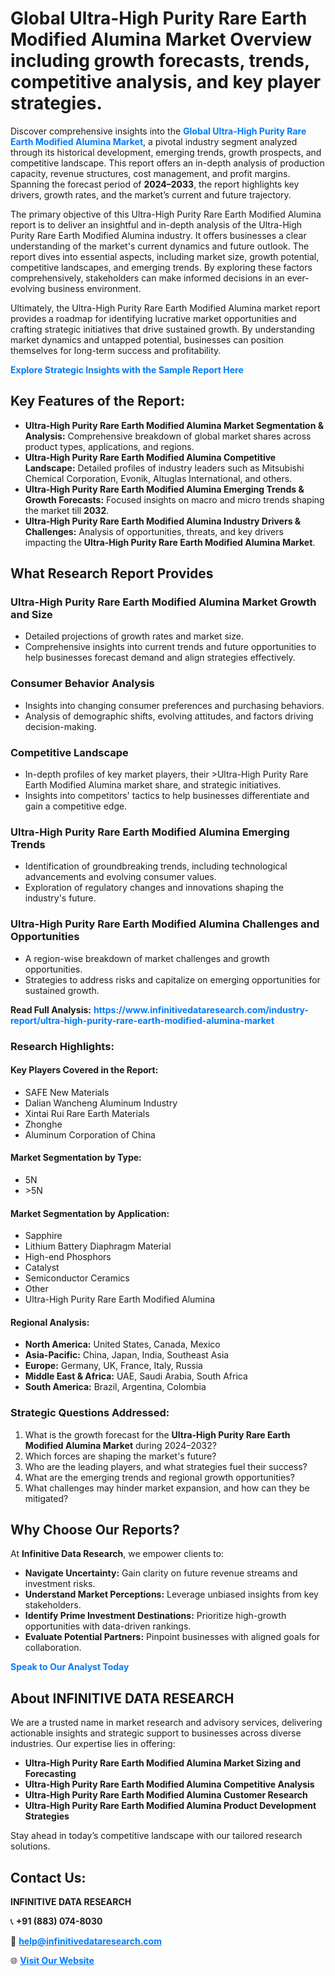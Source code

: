 <h1>Global Ultra-High Purity Rare Earth Modified Alumina Market Overview including growth forecasts, trends, competitive analysis, and key player strategies.</h1>
<p>
Discover comprehensive insights into the 
<a href="https://www.infinitivedataresearch.com/industry-report/ultra-high-purity-rare-earth-modified-alumina-market" rel="dofollow" style="color: #007BFF; text-decoration: none;"><strong>Global Ultra-High Purity Rare Earth Modified Alumina Market</strong></a>, a pivotal industry segment analyzed through its historical development, emerging trends, growth prospects, and competitive landscape. This report offers an in-depth analysis of production capacity, revenue structures, cost management, and profit margins. Spanning the forecast period of <strong>2024–2033</strong>, the report highlights key drivers, growth rates, and the market’s current and future trajectory.
</p>
<p>
The primary objective of this Ultra-High Purity Rare Earth Modified Alumina report is to deliver an insightful and in-depth analysis of the Ultra-High Purity Rare Earth Modified Alumina industry. It offers businesses a clear understanding of the market's current dynamics and future outlook. The report dives into essential aspects, including market size, growth potential, competitive landscapes, and emerging trends. By exploring these factors comprehensively, stakeholders can make informed decisions in an ever-evolving business environment.
</p>
<p>
Ultimately, the Ultra-High Purity Rare Earth Modified Alumina market report provides a roadmap for identifying lucrative market opportunities and crafting strategic initiatives that drive sustained growth. By understanding market dynamics and untapped potential, businesses can position themselves for long-term success and profitability.
</p>
<p>
<a href="https://www.infinitivedataresearch.com/request-sample/reportId=103305" style="color: #007BFF; text-decoration: none;"><strong>Explore Strategic Insights with the Sample Report Here</strong></a>
</p>

<h2>Key Features of the Report:</h2>
<ul>
<li><strong>Ultra-High Purity Rare Earth Modified Alumina Market Segmentation & Analysis:</strong> Comprehensive breakdown of global market shares across product types, applications, and regions.</li>
<li><strong>Ultra-High Purity Rare Earth Modified Alumina Competitive Landscape:</strong> Detailed profiles of industry leaders such as Mitsubishi Chemical Corporation, Evonik, Altuglas International, and others.</li>
<li><strong>Ultra-High Purity Rare Earth Modified Alumina Emerging Trends & Growth Forecasts:</strong> Focused insights on macro and micro trends shaping the market till <strong>2032</strong>.</li>
<li><strong>Ultra-High Purity Rare Earth Modified Alumina Industry Drivers & Challenges:</strong> Analysis of opportunities, threats, and key drivers impacting the <strong>Ultra-High Purity Rare Earth Modified Alumina Market</strong>.</li>
</ul>

<h2>What Research Report Provides</h2>
<h3>Ultra-High Purity Rare Earth Modified Alumina Market Growth and Size</h3>
<ul>
<li>Detailed projections of growth rates and market size.</li>
<li>Comprehensive insights into current trends and future opportunities to help businesses forecast demand and align strategies effectively.</li>
</ul>

<h3>Consumer Behavior Analysis</h3>
<ul>
<li>Insights into changing consumer preferences and purchasing behaviors.</li>
<li>Analysis of demographic shifts, evolving attitudes, and factors driving decision-making.</li>
</ul>

<h3>Competitive Landscape</h3>
<ul>
<li>In-depth profiles of key market players, their >Ultra-High Purity Rare Earth Modified Alumina market share, and strategic initiatives.</li>
<li>Insights into competitors' tactics to help businesses differentiate and gain a competitive edge.</li>
</ul>

<h3>Ultra-High Purity Rare Earth Modified Alumina Emerging Trends</h3>
<ul>
<li>Identification of groundbreaking trends, including technological advancements and evolving consumer values.</li>
<li>Exploration of regulatory changes and innovations shaping the industry's future.</li>
</ul>

<h3>Ultra-High Purity Rare Earth Modified Alumina Challenges and Opportunities</h3>
<ul>
<li>A region-wise breakdown of market challenges and growth opportunities.</li>
<li>Strategies to address risks and capitalize on emerging opportunities for sustained growth.</li>
</ul>
<p><strong>Read Full Analysis:</strong> <a href="https://www.infinitivedataresearch.com/industry-report/ultra-high-purity-rare-earth-modified-alumina-market" rel="dofollow" style="color: #007BFF; text-decoration: none;"><strong>https://www.infinitivedataresearch.com/industry-report/ultra-high-purity-rare-earth-modified-alumina-market</strong></a></p>
<h3>Research Highlights:</h3>
<h4>Key Players Covered in the Report:</h4>
<ul><li>SAFE New Materials</li><li>Dalian Wancheng Aluminum Industry</li><li>Xintai Rui Rare Earth Materials</li><li>Zhonghe</li><li>Aluminum Corporation of China</li></ul>
<h4>Market Segmentation by Type:</h4>
<ul><li>5N</li><li>&gt;5N</li></ul>
<h4>Market Segmentation by Application:</h4>
<ul><li>Sapphire</li><li>Lithium Battery Diaphragm Material</li><li>High-end Phosphors</li><li>Catalyst</li><li>Semiconductor Ceramics</li><li>Other</li><li>Ultra-High Purity Rare Earth Modified Alumina</li></ul>

<h4>Regional Analysis:</h4>
<ul>
<li><strong>North America:</strong> United States, Canada, Mexico</li>
<li><strong>Asia-Pacific:</strong> China, Japan, India, Southeast Asia</li>
<li><strong>Europe:</strong> Germany, UK, France, Italy, Russia</li>
<li><strong>Middle East & Africa:</strong> UAE, Saudi Arabia, South Africa</li>
<li><strong>South America:</strong> Brazil, Argentina, Colombia</li>
</ul>

<h3>Strategic Questions Addressed:</h3>
<ol>
<li>What is the growth forecast for the <strong>Ultra-High Purity Rare Earth Modified Alumina Market</strong> during 2024–2032?</li>
<li>Which forces are shaping the market's future?</li>
<li>Who are the leading players, and what strategies fuel their success?</li>
<li>What are the emerging trends and regional growth opportunities?</li>
<li>What challenges may hinder market expansion, and how can they be mitigated?</li>
</ol>

<h2>Why Choose Our Reports?</h2>
<p>At <strong>Infinitive Data Research</strong>, we empower clients to:</p>
<ul>
<li><strong>Navigate Uncertainty:</strong> Gain clarity on future revenue streams and investment risks.</li>
<li><strong>Understand Market Perceptions:</strong> Leverage unbiased insights from key stakeholders.</li>
<li><strong>Identify Prime Investment Destinations:</strong> Prioritize high-growth opportunities with data-driven rankings.</li>
<li><strong>Evaluate Potential Partners:</strong> Pinpoint businesses with aligned goals for collaboration.</li>
</ul>
<p><a href="https://www.infinitivedataresearch.com/industry-report/ultra-high-purity-rare-earth-modified-alumina-market" rel="dofollow" style="color: #007BFF; text-decoration: none;"><strong>Speak to Our Analyst Today</strong></a></p>

<h2>About INFINITIVE DATA RESEARCH</h2>
<p>We are a trusted name in market research and advisory services, delivering actionable insights and strategic support to businesses across diverse industries. Our expertise lies in offering:</p>
<ul>
<li><strong>Ultra-High Purity Rare Earth Modified Alumina Market Sizing and Forecasting</strong></li>
<li><strong>Ultra-High Purity Rare Earth Modified Alumina Competitive Analysis</strong></li>
<li><strong>Ultra-High Purity Rare Earth Modified Alumina Customer Research</strong></li>
<li><strong>Ultra-High Purity Rare Earth Modified Alumina Product Development Strategies</strong></li>
</ul>
<p>Stay ahead in today’s competitive landscape with our tailored research solutions.</p>

<h2>Contact Us:</h2>
<p><strong>INFINITIVE DATA RESEARCH</strong></p>
<p>📞 <strong>+91 (883) 074-8030</strong></p>
<p>📧 <strong><a href="mailto:help@infinitivedataresearch.com" style="color: #007BFF;">help@infinitivedataresearch.com</a></strong></p>
<p>🌐 <strong><a href="https://www.infinitivedataresearch.com" rel="dofollow" style="color: #007BFF;">Visit Our Website</a></strong></p>